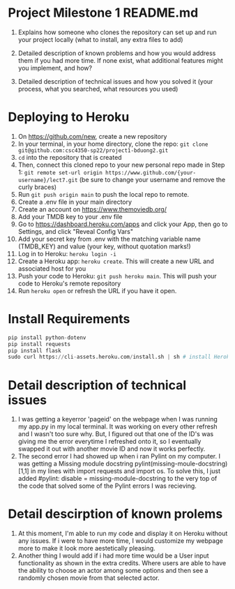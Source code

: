 # Project Milestone 1 README.md

1. Explains how someone who clones the repository can set up and run your project locally (what to install, any extra files to add)

2. Detailed description of known problems and how you would address them if you had more time. If none exist, what additional features might you implement, and how?

3. Detailed description of technical issues and how you solved it (your process, what you searched, what resources you used)

# Deploying to Heroku
1. On https://github.com/new, create a new repository
2. In your terminal, in your home directory, clone the repo: `git clone git@github.com:csc4350-sp22/project1-bduong2.git`
3. `cd` into the repository that is created 
4. Then, connect this cloned repo to your new personal repo made in Step 1: `git remote set-url origin https://www.github.com/{your-username}/lect7.git` (be sure to change your username and remove the curly braces)
5. Run `git push origin main` to push the local repo to remote.
6. Create a .env file in your main directory
7. Create an account on https://www.themoviedb.org/
8. Add your TMDB key to your .env file
9. Go to https://dashboard.heroku.com/apps and click your App, then go to Settings, and click "Reveal Config Vars"
10. Add your secret key from .env with the matching variable name (TMDB_KEY) and value (your key, without quotation marks!)
11. Log in to Heroku: `heroku login -i`
12. Create a Heroku app: `heroku create`. This will create a new URL and associated host for you
13. Push your code to Heroku: `git push heroku main`. This will push your code to Heroku's remote repository
14. Run `heroku open` or refresh the URL if you have it open.



# Install Requirements

```python
pip install python-dotenv
pip install requests
pip install flask
sudo curl https://cli-assets.heroku.com/install.sh | sh # install Heroku
```

# Detail description of technical issues
1.   I was getting a keyerror 'pageid' on the webpage when I was running my app.py in my local terminal. It was working on every other refresh and I wasn't too sure why. But, I figured out that one of the ID's was giving me the error everytime I refreshed onto it, so I eventually swapped it out with another movie ID and now it works perfectly.
2.  The second error I had showed up when i ran Pylint on my computer. I was getting a Missing module docstring pylint(missing-moule-docstring) [1,1] in my lines with import requests and import os. To solve this, I just added #pylint: disable = missing-module-docstring to the very top of the code that solved some of the Pylint errors I was recieving. 

# Detail descirption of known prolems
1. At this moment, I'm able to run my code and display it on Heroku without any issues. If i were to have more time, I would customize my webpage more to make it look more aestetically pleasing. 
2. Another thing I would add if i had more time would be a User input functionality as shown in the extra credits. Where users are able to have the ability to choose an actor among some options and then see a randomly chosen movie from that selected actor.